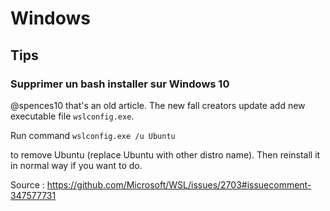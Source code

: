 # Windows

## Tips

### Supprimer un bash installer sur Windows 10

@spences10 that's an old article. The new fall creators update add new executable file `wslconfig.exe`. 

Run command `wslconfig.exe /u Ubuntu`

to remove Ubuntu (replace Ubuntu with other distro name). Then reinstall it in normal way if you want to do.

Source : https://github.com/Microsoft/WSL/issues/2703#issuecomment-347577731
